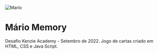  ![Mario](https://www.google.com/url?sa=i&url=https%3A%2F%2Fwallpaperaccess.com%2Fsuper-mario-tablet&psig=AOvVaw001RZvhjk-ffGcpEwbJPXZ&ust=1664066957659000&source=images&cd=vfe&ved=0CAwQjRxqFwoTCLjLj9earPoCFQAAAAAdAAAAABAJ)

# Mário Memory
Desafio Kenzie Academy - Setembro de 2022.
Jogo de cartas criado em HTML, CSS e Java Script.
 
